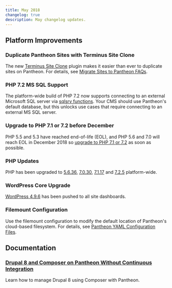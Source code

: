 ```yaml
---
title: May 2018
changelog: true
description: May changelog updates.
---
```

## Platform Improvements
### Duplicate Pantheon Sites with Terminus Site Clone
The new [Terminus Site Clone](https://github.com/pantheon-systems/terminus-site-clone-plugin) plugin makes it easier than ever to duplicate sites on Pantheon. For details, see <a href="/guides/migrate/guided/faq#how-do-i-clone-an-existing-pantheon-site" data-proofer-ignore>Migrate Sites to Pantheon FAQs</a>.
### PHP 7.2 MS SQL Support
The platform-wide build of PHP 7.2 now supports connecting to an external Microsoft SQL server via [sqlsrv functions](http://php.net/manual/en/ref.sqlsrv.php). Your CMS should use Pantheon's default database, but this unlocks use cases that require connecting to an external MS SQL server.
### Upgrade to PHP 7.1 or 7.2 before December
PHP 5.5 and 5.3 have reached end-of-life (EOL), and PHP 5.6 and 7.0 will reach EOL in December 2018 so [upgrade to PHP 7.1 or 7.2](/php-versions) as soon as possible.
### PHP Updates
PHP has been upgraded to [5.6.36](http://www.php.net/ChangeLog-5.php#5.6.36), [7.0.30](
http://www.php.net/ChangeLog-7.php#7.0.30), [7.1.17](http://www.php.net/ChangeLog-7.php#7.1.17) and [7.2.5](
http://www.php.net/ChangeLog-7.php#7.2.5) platform-wide.
### WordPress Core Upgrade
[WordPress 4.9.6](https://github.com/pantheon-systems/WordPress/pull/159) has been pushed to all site dashboards.
### Filemount Configuration
Use the filemount configuration to modify the default location of Pantheon's cloud-based filesystem. For details, see [Pantheon YAML Configuration Files](/pantheon-yml/#filemount-path).
## Documentation

### [Drupal 8 and Composer on Pantheon Without Continuous Integration](/guides/composer-convert)
Learn how to manage Drupal 8 using Composer with Pantheon.
